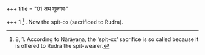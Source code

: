 +++
title = "01 अथ शूलगवः"

+++
1 [^1] . Now the spit-ox (sacrificed to Rudra).


[^1]:  8, 1. According to Nārāyaṇa, the 'spit-ox' sacrifice is so called because it is offered to Rudra the spit-wearer.

